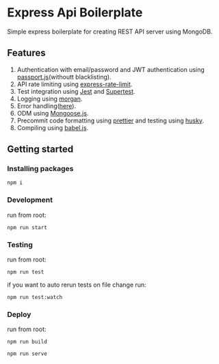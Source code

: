 # Express Api Boilerplate

Simple express boilerplate for creating REST API server using MongoDB.

## Features

1. Authentication with email/password and JWT authentication using [passport.js](http://www.passportjs.org/)(withoutt blacklisting).
2. API rate limiting using [express-rate-limit](https://www.npmjs.com/package/express-rate-limit).
3. Test integration using [Jest](https://jestjs.io/) and [Supertest](https://www.npmjs.com/package/supertest).
4. Logging using [morgan](https://www.npmjs.com/package/morgan).
5. Error handling([here](https://expressjs.com/en/guide/error-handling.html)).
6. ODM using [Mongoose.js](https://mongoosejs.com/).
7. Precommit code formatting using [prettier](https://prettier.io/) and testing using [husky](https://www.npmjs.com/package/husky/v/3.0.0).
8. Compiling using [babel.js](https://babeljs.io/).

## Getting started

### Installing packages
```npm i```

### Development

run from root: 

```npm run start```

### Testing

run from root: 

```npm run test```

if you want to auto rerun tests on file change run: 

```npm run test:watch```

### Deploy

run from root: 

```npm run build```

```npm run serve```


